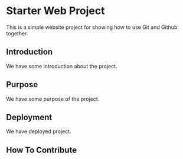# Starter Web Project

This is a simple website project for 
showing how to use Git and Github together.

## Introduction

We have some introduction about the project.

## Purpose

We have some purpose of the project. 

## Deployment

We have deployed project.
 
## How To Contribute
